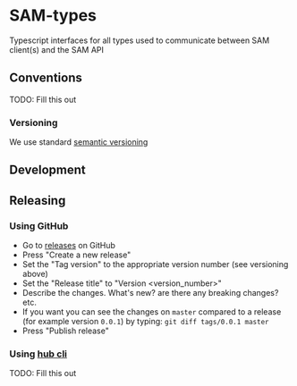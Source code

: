 # SAM-types

Typescript interfaces for all types used to communicate between SAM client(s) and the SAM API

## Conventions

TODO: Fill this out

### Versioning

We use standard [semantic versioning](https://semver.org/)

## Development

## Releasing

### Using GitHub

* Go to [releases](https://github.com/OmniCar/SAM-types/releases) on GitHub
* Press "Create a new release"
* Set the "Tag version" to the appropriate version number (see versioning above)
* Set the "Release title" to "Version <version_number>"
* Describe the changes. What's new? are there any breaking changes? etc.
* If you want you can see the changes on `master` compared to a release (for example version `0.0.1`) by typing: `git diff tags/0.0.1 master`
* Press "Publish release"

### Using [hub cli](https://github.com/github/hub)

TODO: Fill this out
